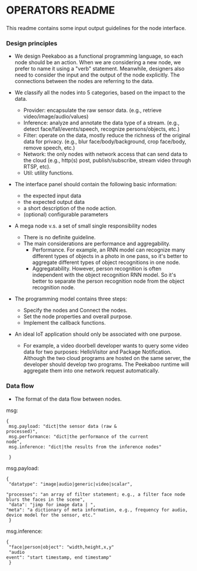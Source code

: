 # OPERATORS README

### 


This readme contains some input output guidelines for the node interface.

### Design principles

- We design Peekaboo as a functional programming language, so each node should be an action. When we are considering a new node, we prefer to name it using a "verb" statement. Meanwhile, designers also need to consider the input and the output of the node explicitly. The connections between the nodes are referring to the data. 

- We classify all the nodes into 5 categories, based on the impact to the data.
    - Provider: encapsulate the raw sensor data. (e.g., retrieve video/image/audio/values)
    - Inference: analyze and annotate the data type of a stream. (e.g., detect face/fall/events/speech, recognize persons/objects, etc.)
    - Filter: operate on the data, mostly reduce the richness of the original data for privacy. (e.g., blur face/body/background, crop face/body, remove speech, etc.) 
    - Network: the only nodes with network access that can send data to the cloud (e.g., http(s) post, publish/subscribe, stream video through RTSP, etc).
    - Util: utility functions.

-  The interface panel should contain the following basic information:
    - the expected input data
    - the expected output data
    - a short description of the node action. 
    - (optional) configurable parameters
    
- A mega node v.s. a set of small single responsibility nodes
    - There is no definite guideline. 
    - The main considerations are performance and aggregability. 
        - Performance. For example, an RNN model can recognize many different types of objects in a photo in one pass, so it's better to aggregate different types of object recognitions in one node. 
        - Aggregatability. However, person recognition is often independent with the object recognition RNN model. So it's better to separate the person recognition node from the object recognition node. 


- The programming model contains three steps:
    - Specify the nodes and Connect the nodes.
    - Set the node properties and overall purpose.
    - Implement the callback functions.


- An ideal IoT application should only be associated with one purpose.
    - For example, a video doorbell developer wants to query some video data for two purposes: HelloVisitor and Package Notification. Although the two cloud programs are hosted on the same server, the developer should develop two programs. The Peekaboo runtime will aggregate them into one network request automatically. 

### Data flow

- The format of the data flow between nodes.

msg:

<code>{<br>
    msg.payload: "dict|the sensor data (raw & processed)",  <br>
    msg.performance: "dict|the performance of the current node",   <br>
    msg.inference: "dict|the results from the inference nodes"  <br>
}</code>



msg.payload: 

<code>{<br>
    "datatype": "image|audio|generic|video|scalar",  <br>
    "processes": "an array of filter statement; e.g., a filter face node blurs the faces in the scene",  <br>
    "data": "jimp for image data | ",
    "meta": "a dictionary of meta information, e.g., frequency for audio, device model for the sensor, etc." <br>
}</code>



msg.inference: 

<code>{<br>
    "face|person|object": "width,height,x,y"  <br>
    "audio event": "start timestamp, end timestamp"   <br>
}</code>



